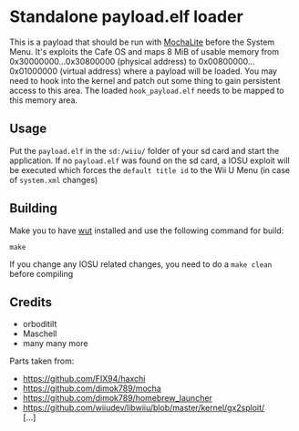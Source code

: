 # Standalone payload.elf loader
This is a payload that should be run with [MochaLite](https://github.com/wiiu-env/MochaLite) before the System Menu.
It's exploits the Cafe OS and maps 8 MiB of usable memory from 0x30000000...0x30800000 (physical address) to 0x00800000... 0x01000000 (virtual address) where a payload will be loaded. You may need to hook into the kernel and patch out some thing to gain persistent access to this area.
The loaded `hook_payload.elf` needs to be mapped to this memory area.

## Usage
Put the `payload.elf` in the `sd:/wiiu/` folder of your sd card and start the application.
If no `payload.elf` was found on the sd card, a IOSU exploit will be executed which forces the `default title id` to the Wii U Menu (in case of `system.xml` changes)

## Building
Make you to have [wut](https://github.com/devkitPro/wut/) installed and use the following command for build:

```
make
```

If you change any IOSU related changes, you need to do a `make clean` before compiling

## Credits
- orboditilt
- Maschell
- many many more

Parts taken from: 
- https://github.com/FIX94/haxchi  
- https://github.com/dimok789/mocha  
- https://github.com/dimok789/homebrew_launcher  
- https://github.com/wiiudev/libwiiu/blob/master/kernel/gx2sploit/  
[...]